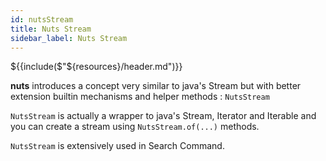 ```yaml
---
id: nutsStream
title: Nuts Stream
sidebar_label: Nuts Stream
---
```


${{include($"${resources}/header.md")}}

**nuts** introduces a concept very similar to java's Stream but with better extension builtin mechanisms and helper methods : ```NutsStream```

```NutsStream``` is actually a wrapper to java's Stream, Iterator and Iterable and you can create a stream using ```NutsStream.of(...)``` methods.

```NutsStream``` is extensively used in Search Command.
